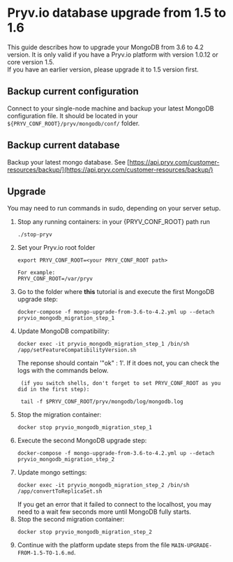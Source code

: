 
# Pryv.io database upgrade from 1.5 to 1.6

This guide describes how to upgrade your MongoDB from 3.6 to 4.2 version. It is only valid if you have a Pryv.io platform with version 1.0.12 or core version 1.5.  
If you have an earlier version, please upgrade it to 1.5 version first.

## Backup current configuration

Connect to your single-node machine and backup your latest MongoDB configuration file. It should be located in your `${PRYV_CONF_ROOT}/pryv/mongodb/conf/` folder.

## Backup current database

Backup your latest mongo database. See [https://api.pryv.com/customer-resources/backup/](https://api.pryv.com/customer-resources/backup/)

## Upgrade

You may need to run commands in sudo, depending on your server setup.

1. Stop any running containers: in your {PRYV_CONF_ROOT} path run
    ```
    ./stop-pryv
    ```
2. Set your Pryv.io root folder
    ```
    export PRYV_CONF_ROOT=<your PRYV_CONF_ROOT path>
   
    For example:
    PRYV_CONF_ROOT=/var/pryv
    ```
3. Go to the folder where **this** tutorial is and execute the first MongoDB upgrade step:  
    ```
    docker-compose -f mongo-upgrade-from-3.6-to-4.2.yml up --detach pryvio_mongodb_migration_step_1
    ```
4. Update MongoDB compatibility: 
    ```
    docker exec -it pryvio_mongodb_migration_step_1 /bin/sh /app/setFeatureCompatibilityVersion.sh
    ```
   The reponse should contain '"ok" : 1'. If it does not, you can check the logs with the commands below.
   ```
    (if you switch shells, don't forget to set PRYV_CONF_ROOT as you did in the first step):
    
    tail -f $PRYV_CONF_ROOT/pryv/mongodb/log/mongodb.log
    ```
5. Stop the migration container:
    ```
    docker stop pryvio_mongodb_migration_step_1
    ```
6. Execute the second MongoDB upgrade step:
    ```
    docker-compose -f mongo-upgrade-from-3.6-to-4.2.yml up --detach pryvio_mongodb_migration_step_2
    ```
7. Update mongo settings:
    ```
    docker exec -it pryvio_mongodb_migration_step_2 /bin/sh /app/convertToReplicaSet.sh
    ```
   If you get an error that it failed to connect to the localhost, you may need to a wait few seconds more until MongoDB fully starts.
8. Stop the second migration container:
    ```
    docker stop pryvio_mongodb_migration_step_2
    ```
9. Continue with the platform update steps from the file `MAIN-UPGRADE-FROM-1.5-TO-1.6.md`.